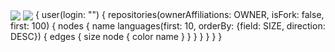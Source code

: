   <img align="center" src="https://github-readme-stats.vercel.app/api?username=berkant0&count_private=true&show_icons=true&theme=radical" />
  <img align="center" src="https://github-readme-stats.vercel.app/api/top-langs/?username=berkant0&layout=compact&layout=compact&count-private=true" />
{
  user(login: "<berkant0>") {
    repositories(ownerAffiliations: OWNER, isFork: false, first: 100) {
      nodes {
        name
        languages(first: 10, orderBy: {field: SIZE, direction: DESC}) {
          edges {
            size
            node {
              color
              name
            }
          }
        }
      }
    }
  }
}
